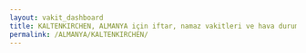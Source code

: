 ```yaml
---
layout: vakit_dashboard
title: KALTENKIRCHEN, ALMANYA için iftar, namaz vakitleri ve hava durumu - ilçe/eyalet seç
permalink: /ALMANYA/KALTENKIRCHEN/
---
```


<script type="text/javascript">
  var GLOBAL_COUNTRY = 'ALMANYA';
  var GLOBAL_CITY = 'KALTENKIRCHEN';
  var GLOBAL_STATE = '';
  var lat = 72;
  var lon = 21;
</script>
